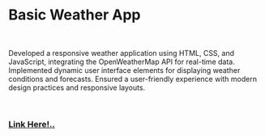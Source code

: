 <h1>Basic Weather App</h1>
<br>
<p>Developed a responsive weather application using HTML, CSS, and JavaScript, integrating the OpenWeatherMap API for real-time data. Implemented dynamic user interface elements for displaying weather conditions and forecasts. Ensured a user-friendly experience with modern design practices and responsive layouts.</p>
<br>
<h3><a href="https://uttamgowdahassanmohan9.on.drv.tw/www.weatherapp.com/" target="_blank">Link Here!..</a></h3>
